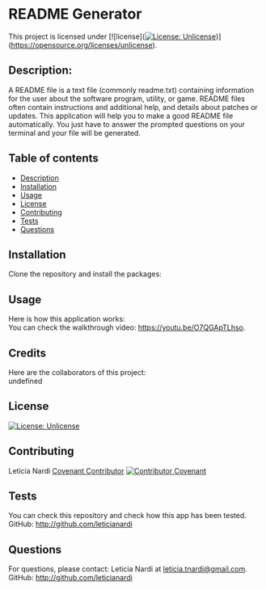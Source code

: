 # README Generator

 This project is licensed under [![license]([![License: Unlicense](https://img.shields.io/badge/license-UNLICENSED-blue.svg)](http://unlicense.org/))](https://opensource.org/licenses/unlicense).

  
 ## Description:
 A README file is a text file (commonly readme.txt) containing information for the user about the software program, utility, or game. README files often contain instructions and additional help, and details about patches or updates. This application will help you to make a good README file automatically. You just have to answer the prompted questions on your terminal and your file will be generated.
    
    
 ## Table of contents
 * [Description](#description)
 * [Installation](#installation)
 * [Usage](#usage)
 * [License](#license)
 * [Contributing](#contributing)
 * [Tests](#tests)
 * [Questions](#questions)
    
 ## Installation
 Clone the repository and install the packages:

 ## Usage
 Here is how this application works:
  <br />
 You can check the walkthrough video: https://youtu.be/O7QGApTLhso.

 ## Credits
 Here are the collaborators of this project:  
 undefined

 ## License
 [![License: Unlicense](https://img.shields.io/badge/license-UNLICENSED-blue.svg)](http://unlicense.org/)

 ## Contributing
 Leticia Nardi
 [Covenant Contributor](https://www.contributor-covenant.org/)
 [![Contributor Covenant](https://img.shields.io/badge/Contributor%20Covenant-2.1-4baaaa.svg)](code_of_conduct.md)
 
 ## Tests
 You can check this repository and check how this app has been tested.
 GitHub: http://github.com/leticianardi  
 
 ## Questions
 For questions, please contact: Leticia Nardi at leticia.tnardi@gmail.com.
 GitHub: http://github.com/leticianardi 